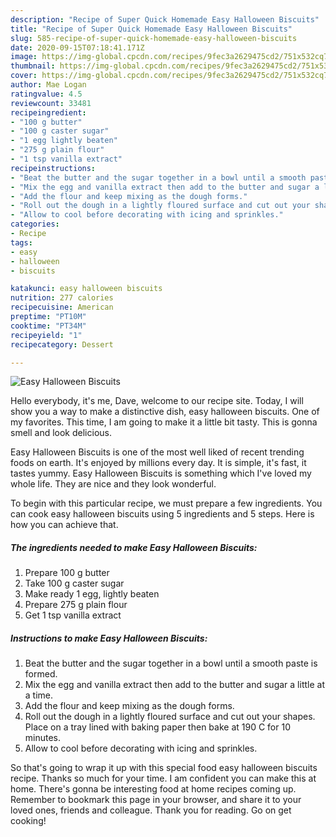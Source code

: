 ```yaml
---
description: "Recipe of Super Quick Homemade Easy Halloween Biscuits"
title: "Recipe of Super Quick Homemade Easy Halloween Biscuits"
slug: 585-recipe-of-super-quick-homemade-easy-halloween-biscuits
date: 2020-09-15T07:18:41.171Z
image: https://img-global.cpcdn.com/recipes/9fec3a2629475cd2/751x532cq70/easy-halloween-biscuits-recipe-main-photo.jpg
thumbnail: https://img-global.cpcdn.com/recipes/9fec3a2629475cd2/751x532cq70/easy-halloween-biscuits-recipe-main-photo.jpg
cover: https://img-global.cpcdn.com/recipes/9fec3a2629475cd2/751x532cq70/easy-halloween-biscuits-recipe-main-photo.jpg
author: Mae Logan
ratingvalue: 4.5
reviewcount: 33481
recipeingredient:
- "100 g butter"
- "100 g caster sugar"
- "1 egg lightly beaten"
- "275 g plain flour"
- "1 tsp vanilla extract"
recipeinstructions:
- "Beat the butter and the sugar together in a bowl until a smooth paste is formed."
- "Mix the egg and vanilla extract then add to the butter and sugar a little at a time."
- "Add the flour and keep mixing as the dough forms."
- "Roll out the dough in a lightly floured surface and cut out your shapes. Place on a tray lined with baking paper then bake at 190 C for 10 minutes."
- "Allow to cool before decorating with icing and sprinkles."
categories:
- Recipe
tags:
- easy
- halloween
- biscuits

katakunci: easy halloween biscuits 
nutrition: 277 calories
recipecuisine: American
preptime: "PT10M"
cooktime: "PT34M"
recipeyield: "1"
recipecategory: Dessert

---
```



![Easy Halloween Biscuits](https://img-global.cpcdn.com/recipes/9fec3a2629475cd2/751x532cq70/easy-halloween-biscuits-recipe-main-photo.jpg)

Hello everybody, it's me, Dave, welcome to our recipe site. Today, I will show you a way to make a distinctive dish, easy halloween biscuits. One of my favorites. This time, I am going to make it a little bit tasty. This is gonna smell and look delicious.

Easy Halloween Biscuits is one of the most well liked of recent trending foods on earth. It's enjoyed by millions every day. It is simple, it's fast, it tastes yummy. Easy Halloween Biscuits is something which I've loved my whole life. They are nice and they look wonderful.




To begin with this particular recipe, we must prepare a few ingredients. You can cook easy halloween biscuits using 5 ingredients and 5 steps. Here is how you can achieve that.

<!--inarticleads1-->

##### The ingredients needed to make Easy Halloween Biscuits:

1. Prepare 100 g butter
1. Take 100 g caster sugar
1. Make ready 1 egg, lightly beaten
1. Prepare 275 g plain flour
1. Get 1 tsp vanilla extract




<!--inarticleads2-->

##### Instructions to make Easy Halloween Biscuits:

1. Beat the butter and the sugar together in a bowl until a smooth paste is formed.
1. Mix the egg and vanilla extract then add to the butter and sugar a little at a time.
1. Add the flour and keep mixing as the dough forms.
1. Roll out the dough in a lightly floured surface and cut out your shapes. Place on a tray lined with baking paper then bake at 190 C for 10 minutes.
1. Allow to cool before decorating with icing and sprinkles.




So that's going to wrap it up with this special food easy halloween biscuits recipe. Thanks so much for your time. I am confident you can make this at home. There's gonna be interesting food at home recipes coming up. Remember to bookmark this page in your browser, and share it to your loved ones, friends and colleague. Thank you for reading. Go on get cooking!
